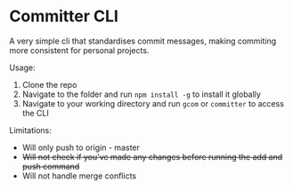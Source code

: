 # Committer CLI
A very simple cli that standardises commit messages, making commiting more consistent for personal projects.

Usage:
1. Clone the repo
2. Navigate to the folder and run `npm install -g` to install it globally
3. Navigate to your working directory and run `gcom` or `committer` to access the CLI

Limitations:
- Will only push to origin - master
- ~~Will not check if you've made any changes before running the add and push command~~
- Will not handle merge conflicts
